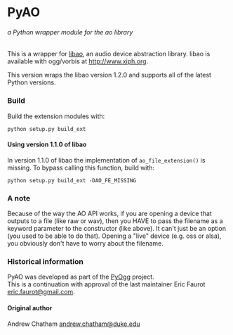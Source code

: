 # PyAO
###### a Python wrapper module for the ao library

This is a wrapper for [libao](https://xiph.org/ao/), an audio device
abstraction library.
libao is available with ogg/vorbis at http://www.xiph.org.

This version wraps the libao version 1.2.0 and supports all of the latest
Python versions.

### Build
Build the extension modules with:

	python setup.py build_ext

#### Using version 1.1.0 of libao
In version 1.1.0 of libao the implementation of `ao_file_extension()` is
missing. To bypass calling this function, build with:

	python setup.py build_ext -DAO_FE_MISSING

### A note
Because of the way the AO API works, if you are opening a device that outputs
to a file (like raw or wav), then you HAVE to pass the filename as a keyword
parameter to the constructor (like above). It can't just be an option (you
used to be able to do that). Opening a "live" device (e.g. oss or alsa), you
obviously don't have to worry about the filename.

### Historical information

PyAO was developed as part of the
[PyOgg](http://ekyo.nerim.net/software/pyogg/) project.  
This is a continuation with approval of the last maintainer
Eric Faurot <eric.faurot@gmail.com>.

#### Original author
Andrew Chatham <andrew.chatham@duke.edu>

